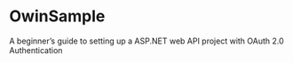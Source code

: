 # OwinSample
A beginner’s guide to setting up a ASP.NET web API project with OAuth 2.0 Authentication
